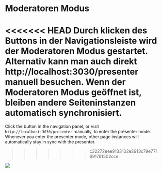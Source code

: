 # Moderatoren Modus

<<<<<<< HEAD
Durch klicken des <carbon-user-speaker class="inline-icon-btn"/> Buttons in der Navigationsleiste wird der Moderatoren Modus gestartet. Alternativ kann man auch direkt http://localhost:3030/presenter manuell besuchen. Wenn der Moderatoren Modus geöffnet ist, bleiben andere Seiteninstanzen automatisch synchronisiert.
=======
Click the <carbon-user-speaker class="inline-icon-btn"/> button in the navigation panel, or visit `http://localhost:3030/presenter` manually, to enter the presenter mode. Whenever you enter the presenter mode, other page instances will automatically stay in sync with the presenter.
>>>>>>> c32272eee9133102e2913c79e771691761502cce

![](/screenshots/presenter-mode.png)
